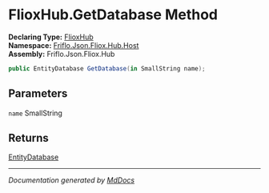 ﻿<!--  
  <auto-generated>   
    The contents of this file were generated by a tool.  
    Changes to this file may be list if the file is regenerated  
  </auto-generated>   
-->

# FlioxHub.GetDatabase Method

**Declaring Type:** [FlioxHub](../index.md)  
**Namespace:** [Friflo.Json.Fliox.Hub.Host](../../index.md)  
**Assembly:** Friflo.Json.Fliox.Hub

```csharp
public EntityDatabase GetDatabase(in SmallString name);
```

## Parameters

`name`  SmallString

## Returns

[EntityDatabase](../../EntityDatabase/index.md)

___

*Documentation generated by [MdDocs](https://github.com/ap0llo/mddocs)*
